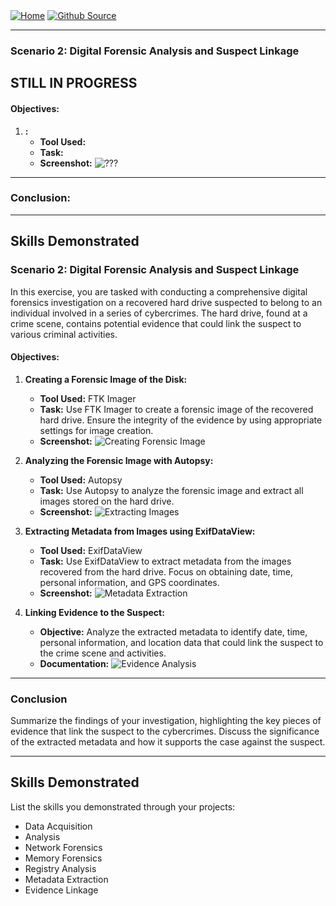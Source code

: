 <div style="display: inline-block;">
  <a href="https://breachopen.github.io/Chas-Riley/">
    <img src="https://img.shields.io/badge/Home-3ba0e6" alt="Home">
  </a>
</div>

<div style="display: inline-block;">
  <a href="https://github.com/BreachOpen/Chas-Riley/" target="_blank">
    <img src="https://img.shields.io/badge/Github_Source-3ba0e6" alt="Github Source">
  </a>
</div>

---


### Scenario 2: Digital Forensic Analysis and Suspect Linkage


## STILL IN PROGRESS

#### Objectives:

1. **:**
   - **Tool Used:** 
   - **Task:** 
   - **Screenshot:** ![???](???)

---

### Conclusion:



---

## Skills Demonstrated


### Scenario 2: Digital Forensic Analysis and Suspect Linkage

In this exercise, you are tasked with conducting a comprehensive digital forensics investigation on a recovered hard drive suspected to belong to an individual involved in a series of cybercrimes. The hard drive, found at a crime scene, contains potential evidence that could link the suspect to various criminal activities.

#### Objectives:

1. **Creating a Forensic Image of the Disk:**
   - **Tool Used:** FTK Imager
   - **Task:** Use FTK Imager to create a forensic image of the recovered hard drive. Ensure the integrity of the evidence by using appropriate settings for image creation.
   - **Screenshot:** ![Creating Forensic Image](insert_screenshot_here)

2. **Analyzing the Forensic Image with Autopsy:**
   - **Tool Used:** Autopsy
   - **Task:** Use Autopsy to analyze the forensic image and extract all images stored on the hard drive.
   - **Screenshot:** ![Extracting Images](insert_screenshot_here)

3. **Extracting Metadata from Images using ExifDataView:**
   - **Tool Used:** ExifDataView
   - **Task:** Use ExifDataView to extract metadata from the images recovered from the hard drive. Focus on obtaining date, time, personal information, and GPS coordinates.
   - **Screenshot:** ![Metadata Extraction](insert_screenshot_here)

4. **Linking Evidence to the Suspect:**
   - **Objective:** Analyze the extracted metadata to identify date, time, personal information, and location data that could link the suspect to the crime scene and activities.
   - **Documentation:** ![Evidence Analysis](insert_screenshot_here)

---

### Conclusion

Summarize the findings of your investigation, highlighting the key pieces of evidence that link the suspect to the cybercrimes. Discuss the significance of the extracted metadata and how it supports the case against the suspect.

---

## Skills Demonstrated

List the skills you demonstrated through your projects:

- Data Acquisition
- Analysis
- Network Forensics
- Memory Forensics
- Registry Analysis
- Metadata Extraction
- Evidence Linkage
